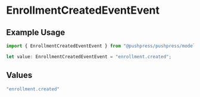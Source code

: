 # EnrollmentCreatedEventEvent

## Example Usage

```typescript
import { EnrollmentCreatedEventEvent } from "@pushpress/pushpress/models/webhooks";

let value: EnrollmentCreatedEventEvent = "enrollment.created";
```

## Values

```typescript
"enrollment.created"
```
